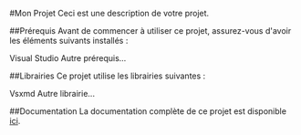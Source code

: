 #Mon Projet
Ceci est une description de votre projet.

##Prérequis
Avant de commencer à utiliser ce projet, assurez-vous d'avoir les éléments suivants installés :

Visual Studio
Autre prérequis...

##Librairies
Ce projet utilise les librairies suivantes :

Vsxmd
Autre librairie...

##Documentation
La documentation complète de ce projet est disponible [ici](lien-vers-votre-documentation).